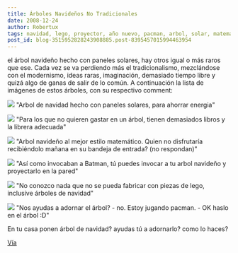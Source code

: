 ```yaml
---
title: Árboles Navideños No Tradicionales
date: 2008-12-24
author: Robertux
tags: navidad, lego, proyector, año nuevo, pacman, arbol, solar, matematica, energia
post_id: blog-3515952828243908885.post-8395457015994463954
---
```


el árbol navideño hecho con paneles solares, hay otros igual o más raros que ese. Cada vez se va perdiendo más el tradicionalismo, mezclándose con el modernismo, ideas raras, imaginación, demasiado tiempo libre y quizá algo de ganas de salir de lo común. A continuación la lista de imágenes de estos árboles, con su respectivo comment:

[![](https://1.bp.blogspot.com/_jH77WNrMVRA/SVGy4mZnM4I/AAAAAAAAFmE/fDdSkGrMUvQ/s400/solar+energy+xmas+tree.jpg)](https://1.bp.blogspot.com/_jH77WNrMVRA/SVGy4mZnM4I/AAAAAAAAFmE/fDdSkGrMUvQ/s1600-h/solar+energy+xmas+tree.jpg)
"Arbol de navidad hecho con
paneles solares, para ahorrar energia"

[![](https://2.bp.blogspot.com/_jH77WNrMVRA/SVGzSwKvjQI/AAAAAAAAFmM/6K7z86UMH20/s400/books+tree.jpg)](https://2.bp.blogspot.com/_jH77WNrMVRA/SVGzSwKvjQI/AAAAAAAAFmM/6K7z86UMH20/s1600-h/books+tree.jpg)
"Para los que no quieren
gastar en un árbol, tienen demasiados libros y la librera adecuada"

[![](https://3.bp.blogspot.com/_jH77WNrMVRA/SVGz4LifuDI/AAAAAAAAFmU/CZE6dbohfzY/s400/math+tree.jpg)](https://3.bp.blogspot.com/_jH77WNrMVRA/SVGz4LifuDI/AAAAAAAAFmU/CZE6dbohfzY/s1600-h/math+tree.jpg)
"Arbol navideño al mejor
estilo matemático. Quien no disfrutaría recibiéndolo mañana en su bandeja de entrada? (no respondan)"

[![](https://1.bp.blogspot.com/_jH77WNrMVRA/SVG0bJZB6uI/AAAAAAAAFmc/Xtu_SoYIMVU/s400/tree+projector.jpeg)](https://1.bp.blogspot.com/_jH77WNrMVRA/SVG0bJZB6uI/AAAAAAAAFmc/Xtu_SoYIMVU/s1600-h/tree+projector.jpeg)
"Así como invocaban a
Batman, tú puedes invocar a tu arbol navideño y proyectarlo en la pared"

[![](https://4.bp.blogspot.com/_jH77WNrMVRA/SVG1gi1OJyI/AAAAAAAAFmk/3IFsT1a4O5U/s400/lego+tree.jpg)](https://4.bp.blogspot.com/_jH77WNrMVRA/SVG1gi1OJyI/AAAAAAAAFmk/3IFsT1a4O5U/s1600-h/lego+tree.jpg)
"No conozco nada que no se
pueda fabricar con piezas de lego, inclusive árboles de navidad"

[![](https://2.bp.blogspot.com/_jH77WNrMVRA/SVG2yTGJjZI/AAAAAAAAFms/1yVeVaTxSlw/s400/pac-man-tree.jpg)](https://2.bp.blogspot.com/_jH77WNrMVRA/SVG2yTGJjZI/AAAAAAAAFms/1yVeVaTxSlw/s1600-h/pac-man-tree.jpg)
"Nos ayudas a adornar el
árbol? - no. Estoy jugando pacman. - OK haslo en el árbol :D"

En tu casa ponen árbol de navidad? ayudas tú a adornarlo? como lo haces?

[Vía](http://www.walyou.com/blog/2008/12/18/geeky-christmas-trees/)